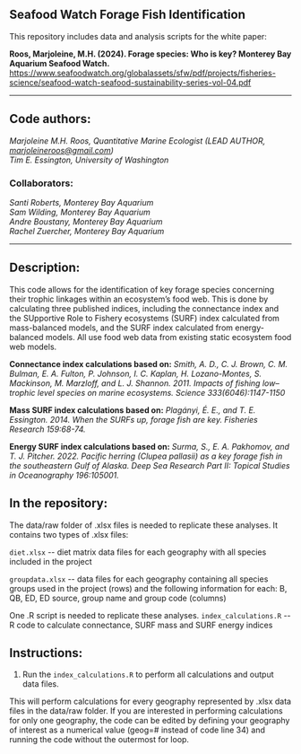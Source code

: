 <!-- badges: start -->
<!-- badges: end -->

## Seafood Watch Forage Fish Identification

This repository includes data and analysis scripts for the white paper:

**Roos, Marjoleine, M.H. (2024). Forage species: Who is key? Monterey Bay Aquarium Seafood Watch.** https://www.seafoodwatch.org/globalassets/sfw/pdf/projects/fisheries-science/seafood-watch-seafood-sustainability-series-vol-04.pdf

---
## Code authors:
*Marjoleine M.H. Roos, Quantitative Marine Ecologist (LEAD AUTHOR, marjoleineroos@gmail.com)*\
*Tim E. Essington, University of Washington*

### Collaborators:
*Santi Roberts, Monterey Bay Aquarium*\
*Sam Wilding, Monterey Bay Aquarium*\
*Andre Boustany, Monterey Bay Aquarium*\
*Rachel Zuercher, Monterey Bay Aquarium*


---
## Description:
This code allows for the identification of key forage species concerning their trophic linkages within an ecosystem’s food web. This is done by calculating three published indices, including the connectance index and the SUpportive Role to Fishery ecosystems (SURF) index calculated from mass-balanced models, and the SURF index calculated from energy-balanced models. All use food web data from existing static ecosystem food web models.

**Connectance index calculations based on:** *Smith, A. D., C. J. Brown, C. M. Bulman, E. A. Fulton, P. Johnson, I. C. Kaplan, H. Lozano-Montes, S. Mackinson, M. Marzloff, and L. J. Shannon. 2011. Impacts of fishing low–trophic level species on marine ecosystems. Science 333(6046):1147-1150*

**Mass SURF index calculations based on:** *Plagányi, É. E., and T. E. Essington. 2014. When the SURFs up, forage fish are key. Fisheries Research 159:68-74.*

**Energy SURF index calculations based on:** *Surma, S., E. A. Pakhomov, and T. J. Pitcher. 2022. Pacific herring (Clupea pallasii) as a key forage fish in the southeastern Gulf of Alaska. Deep Sea Research Part II: Topical Studies in Oceanography 196:105001.*

## In the repository:
The data/raw folder of .xlsx files is needed to replicate these analyses. It contains two types of .xlsx files:

`diet.xlsx` -- diet matrix data files for each geography with all species included in the project

`groupdata.xlsx` -- data files for each geography containing all species groups used in the project (rows) 
and the following information for each: B, QB, ED, ED source, group name and group code (columns)

One .R script is needed to replicate these analyses. 
`index_calculations.R` -- R code to calculate connectance, SURF mass and SURF energy indices

## Instructions:
1. Run the `index_calculations.R` to perform all calculations and output data files.

This will perform calculations for every geography represented by .xlsx data files  in the data/raw folder. If you are interested in performing calculations for only one geography, the code can be edited by defining your geography of interest as a numerical value (geog=# instead of code line 34) and running the code without the outermost for loop. 

